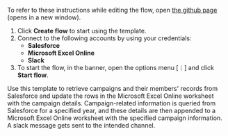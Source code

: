 To refer to these instructions while editing the flow, open [the github page](Retrieve%20records%20for%20campaigns%20and%20their%20members%20from%20Salesforce%20and%20update%20the%20rows%20of%20the%20Microsoft%20Excel%20Online%20with%20campaign%20details_instructions.md) (opens in a new window).

1. Click **Create flow** to start using the template.
2. Connect to the following accounts by using your credentials:
   - **Salesforce** 
   - **Microsoft Excel Online**
   - **Slack**
3. To start the flow, in the banner, open the options menu [⋮] and click **Start flow**.

Use this template to retrieve campaigns and their members' records from Salesforce and update the rows in the Microsoft Excel Online worksheet with the campaign details. Campaign-related information is queried from Salesforce for a specified year, and these details are then appended to a Microsoft Excel Online worksheet with the specified campaign information. A slack message gets sent to the intended channel.
